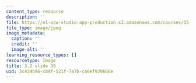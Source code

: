 ```yaml
---
content_type: resource
description: ''
file: https://ol-ocw-studio-app-production.s3.amazonaws.com/courses/15-s21-nuts-and-bolts-of-business-plans-january-iap-2014/3c434b96cb4f521f7a7bca6ef939666e_Slide39.JPG
file_type: image/jpeg
image_metadata:
  caption: ''
  credit: ''
  image-alt: ''
learning_resource_types: []
resourcetype: Image
title: 3.2 slide 39
uid: 3c434b96-cb4f-521f-7a7b-ca6ef939666e
---
```

